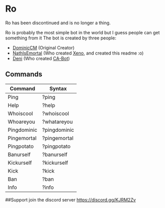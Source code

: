 # Ro
Ro has been discontinued and is no longer a thing.

Ro is probably the most simple bot in the world but I guess people can get something from it
The bot is created by three people:
- [DominicCM](https://github.com/DominicCM/) (Original Creator)
- [NathIsEmortal](https://github.com/NathanPenwill/) (Who created [Xeno](https://xenodiscord.glitch.me), and created this readme :o)
- [Deni](https://github.com/Deniernal354) (Who created [CA-Bot](https://github.com/Deniernal354/CA-Bot))

## Commands
| Command | Syntax |
| --- | --- |
| Ping | ?ping |
| Help | ?help |
| Whoiscool | ?whoiscool |
| Whoareyou | ?whatareyou |
| Pingdominic | ?pingdominic |
| Pingemortal | ?pingemortal | (dont do this one plz kthnx)
| Pingpotato | ?pingpotato |
| Banurself | ?banurself |
| Kickurself | ?kickurself | 
| Kick | ?kick |
| Ban | ?ban |
| Info | ?info |
##Support
join the discord server https://discord.gg/KJRM2Zv
